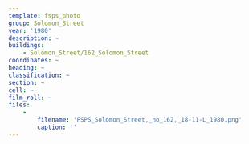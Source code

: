 ```yaml
---
template: fsps_photo
group: Solomon_Street
year: '1980'
description: ~
buildings:
    - Solomon_Street/162_Solomon_Street
coordinates: ~
heading: ~
classification: ~
section: ~
cell: ~
film_roll: ~
files:
    -
        filename: 'FSPS_Solomon_Street,_no_162,_18-11-L_1980.png'
        caption: ''
---
```

